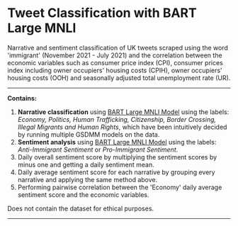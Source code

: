 # Tweet Classification with BART Large MNLI 
Narrative and sentiment classification of UK tweets scraped using the word 'immigrant' (November 2021 - July 2021) 
and the correlation between the economic variables such as consumer price index (CPI), consumer prices index including owner occupiers' housing costs (CPIH),
owner occupiers' housing costs (OOH) and seasonally adjusted total unemployment rate (UR). 
****
**Contains:**
1. **Narrative classification** using [BART Large MNLI Model](https://huggingface.co/facebook/bart-large-mnli) using the labels: *Economy, Politics, Human Trafficking, Citizenship, Border Crossing, Illegal Migrants and Human Rights*, which have been intuitively decided by running multiple GSDMM models on the data. 
2. **Sentiment analysis** using [BART Large MNLI Model](https://huggingface.co/facebook/bart-large-mnli) using the labels: *Anti-Immigrant Sentiment* or *Pro-Immigrant Sentiment*. 
3. Daily overall sentiment score by multiplying the sentiment scores by minus one and getting a daily sentiment mean. 
4. Daily average sentiment score for each narrative by grouping every narrative and applying the same method above. 
5. Performing pairwise correlation between the 'Economy' daily average sentiment score and the economic variables. 

Does not contain the dataset for ethical purposes. 
****
